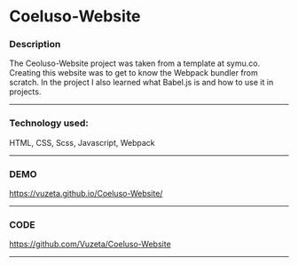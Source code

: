 # Coeluso-Website

### Description 

The Ceoluso-Website project was taken from a template at symu.co. Creating this website was to get to know the Webpack bundler from scratch. In the project I also learned what Babel.js is and how to use it in projects.

------------
### Technology used:

HTML, CSS, Scss, Javascript, Webpack

 ------------
### DEMO

https://vuzeta.github.io/Coeluso-Website/

------------
### CODE

https://github.com/Vuzeta/Coeluso-Website

------------

